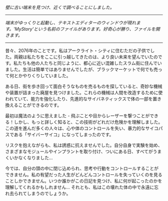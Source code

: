_壁に古い端末を見つけ、近くで調べることにしました。_

---

_端末がゆっくりと起動し、テキストエディターのウィンドウが現れます。'MyStory'という名前のファイルがあります。好奇心が勝り、ファイルを開きます。_

---

昔々、2076年のことです。私はアークライト・シティに住むただの子供でした。両親は私たちをここに引っ越してきたのは、より良い未来を望んでいたのです。私たちも他の人たちと同じように、都心に近い混雑したスラム街に住んでいました。生活は簡単ではありませんでしたが、ブラックマーケットで何でも売って何とかやりくりしていました。

ある日、街を歩き回って面白そうなものを売るものを探していると、奇妙な機械や装置が詰まった廃屋を見つけました。これらの機械は人間を改造するために使われていて、能力を強化したり、先進的なサイバネティックスで体の一部を置き換えることができるのです。

最初は魔法のように思えました - 飛ぶことや目からレーザーを撃つことができる！しかし、もっと詳しく知ると、この技術がどれだけ危険かを理解しました。この道を進んだ多くの人々は、心や体のコントロールを失い、暴力的なサイコパスである「サイバーサイコ」になってしまったのです。

リスクを抱えながらも、私は誘惑に抗えませんでした。自分自身で実験を始め、さまざまなモジュールやインプラントを取り付け、ついにある日、すべてがうまくいかなくなりました...

今では、自分の頭の中に閉じ込められ、思考や行動をコントロールすることができません。私の有望だった人生がどんどんコントロールを失っていくのを見ることしかできません。いつか誰かがこの日記を見つけ、私に何が起こったのかを理解してくれるかもしれません... それとも、私はこの壊れた体の中で永遠に忘れ去られてしまうのでしょうか。
